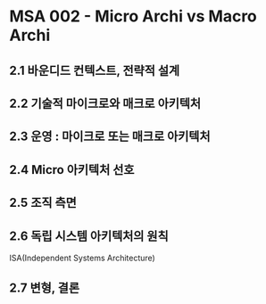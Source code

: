 # MSA 002 - Micro Archi vs Macro Archi

## 2.1 바운디드 컨텍스트, 전략적 설계



## 2.2 기술적 마이크로와 매크로 아키텍처



## 2.3 운영 : 마이크로 또는 매크로 아키텍처



## 2.4 Micro 아키텍처 선호



## 2.5 조직 측면



## 2.6 독립 시스템 아키텍처의 원칙

ISA(Independent Systems Architecture)



## 2.7 변형, 결론

